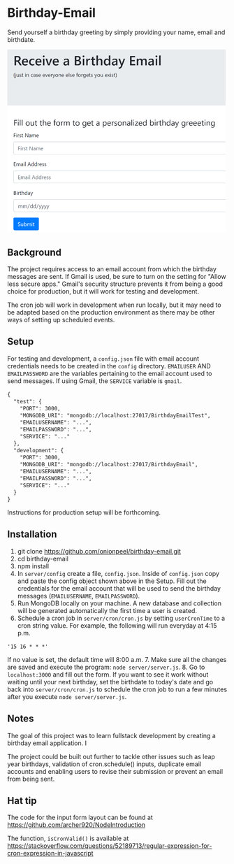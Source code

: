 # Birthday-Email

Send yourself a birthday greeting by simply providing your name, email and birthdate.  

<img src="images/BirthdayEmail.PNG" width="500">

## Background
The project requires access to an email account from which the birthday messages are sent.  If Gmail is used, be sure to turn on the setting for "Allow less secure apps."  Gmail's security structure prevents it from being a good choice for production, but it will work for testing and development.

The cron job will work in development when run locally, but it may need to be adapted based on the production environment as there may be other ways of setting up scheduled events.

## Setup
For testing and development, a `config.json` file with email account credentials needs to be created in the `config` directory.  `EMAILUSER` AND `EMAILPASSWORD` are the variables pertaining to the email account used to send messages.  If using Gmail, the `SERVICE` variable is `gmail`.  
```
{
  "test": {
    "PORT": 3000,
    "MONGODB_URI": "mongodb://localhost:27017/BirthdayEmailTest",
    "EMAILUSERNAME": "...",
    "EMAILPASSWORD": "...",
    "SERVICE": "..."
  },
  "development": {
    "PORT": 3000,
    "MONGODB_URI": "mongodb://localhost:27017/BirthdayEmail",
    "EMAILUSERNAME": "...",
    "EMAILPASSWORD": "...",
    "SERVICE": "..."
  }
}
```

Instructions for production setup will be forthcoming.

## Installation
1. git clone https://github.com/onionpeel/birthday-email.git
2. cd birthday-email
3. npm install
4. In `server/config` create a file, `config.json`.
Inside of `config.json` copy and paste the config object shown above in the Setup.  Fill out the credentials for the email account that will be used to send the birthday messages (`EMAILUSERNAME`, `EMAILPASSWORD`).    
5. Run MongoDB locally on your machine.  A new database and collection will be generated automatically the first time a user is created.
6.  Schedule a cron job in `server/cron/cron.js` by setting `userCronTime` to a cron string value.  For example, the following will run everyday at 4:15 p.m.  
```
'15 16 * * *'
```
If no value is set, the default time will 8:00 a.m.
7.  Make sure all the changes are saved and execute the program:  `node server/server.js`.
8.  Go to `localhost:3000` and fill out the form.  If you want to see it work without waiting until your next birthday, set the birthdate to today's date and go back into `server/cron/cron.js` to schedule the cron job to run a few minutes after you execute `node server/server.js`.

## Notes
The goal of this project was to learn fullstack development by creating a birthday email application.  I

The project could be built out further to tackle other issues such as leap year birthdays, validation of cron.schedule() inputs, duplicate email accounts and enabling users to revise their submission or prevent an email from being sent.

## Hat tip
The code for the input form layout can be found at https://github.com/archer920/NodeIntroduction

The function, `isCronValid()` is available at https://stackoverflow.com/questions/52189713/regular-expression-for-cron-expression-in-javascript
